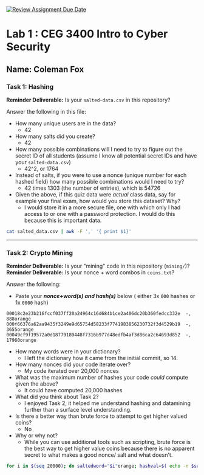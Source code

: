 [![Review Assignment Due Date](https://classroom.github.com/assets/deadline-readme-button-22041afd0340ce965d47ae6ef1cefeee28c7c493a6346c4f15d667ab976d596c.svg)](https://classroom.github.com/a/SPs4PNWX)
# Lab 1 : CEG 3400 Intro to Cyber Security

## Name: Coleman Fox

### Task 1: Hashing

**Reminder Deliverable:** Is your `salted-data.csv` in this repository?

Answer the following in this file:

* How many unique users are in the data?
	* 42
* How many salts did you create?
	* 42
* How many possible combinations will I need to try to figure out the secret ID
  of all students (assume I know all potential secret IDs and have your 
  `salted-data.csv`)
	* 42^2, or 1764
* Instead of salts, if you were to use a nonce (unique number for each hashed
  field) how many possible combinations would I need to try?
	* 42 times 1303 (the number of entries), which is 54726
* Given the above, if this quiz data were *actual* class data, say for example
  your final exam, how would you store this dataset?  Why?
	* I would store it in a more secure file, one with which only I had access to or one with a password protection. I would do this because this is important data.

```bash
cat salted_data.csv | awk -F ',' '{ print $1}'
```

---

### Task 2: Crypto Mining

**Reminder Deliverable:** Is your "mining" code in this repository (`mining/`)?
**Reminder Deliverable:** Is your nonce + word combos in `coins.txt`?

Answer the following:

* Paste your ***nonce+word(s) and hash(s)*** below ( either 3x `000` hashes or 1x `0000`
hash)

```
00018c2e23b216fccf037ff20a24964c16d684b1ce2a406dc20b360fedcc332e  -, 888orange
000f66376a62aa9435f3249e9d65754d58233f7741983856230732f3d4529b19  -, 3655orange
00049cf9f19572a0d18779189448f7316b977d48edfb4af3d86ca2c64693d852  -, 17960orange

```

* How many words were in your dictionary?
	* I left the dictionary how it came from the initial commit, so 14.
* How many nonces did your code iterate over?
	* My code iterated over 20,000 nonces
* What was the maximum number of hashes your code *could* compute given the above?
	* It could have computed 20,000 hashes
* What did you think about Task 2?
	* I enjoyed Task 2, it helped me understand hashing and datamining further than a surface level understanding.
* Is there a better way than brute force to attempt to get higher valued coins?
	* No
* Why or why not?
	* While you can use additional tools such as scripting, brute force is the best way to get higher value coins because there is no apparent secret to what makes a good nonce/ salt and what doesn't.

```bash
for i in $(seq 20000); do saltedword="$i"orange; hashval=$( echo -n $saltedword | sha256sum); echo "$hashval, $saltedword"; done | grep ^000
```

